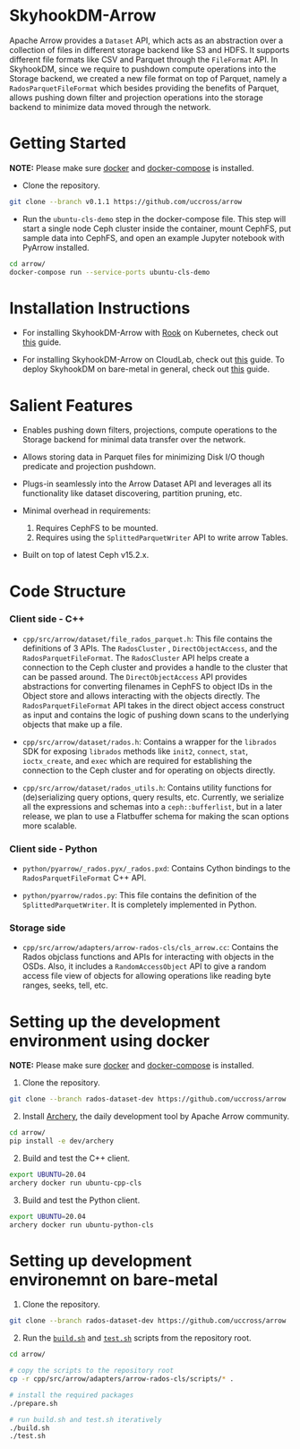 <!---
  Licensed to the Apache Software Foundation (ASF) under one
  or more contributor license agreements.  See the NOTICE file
  distributed with this work for additional information
  regarding copyright ownership.  The ASF licenses this file
  to you under the Apache License, Version 2.0 (the
  "License"); you may not use this file except in compliance
  with the License.  You may obtain a copy of the License at

    http://www.apache.org/licenses/LICENSE-2.0

  Unless required by applicable law or agreed to in writing,
  software distributed under the License is distributed on an
  "AS IS" BASIS, WITHOUT WARRANTIES OR CONDITIONS OF ANY
  KIND, either express or implied.  See the License for the
  specific language governing permissions and limitations
  under the License.
-->

# SkyhookDM-Arrow

Apache Arrow provides a `Dataset` API, which acts as an abstraction over a collection of files in different storage backend like S3 and HDFS. It supports different file formats like CSV and Parquet through the `FileFormat` API. In SkyhookDM, since we require to pushdown
compute operations into the Storage backend, we created a new file format on top of Parquet, namely a `RadosParquetFileFormat` which besides providing the benefits of Parquet, allows pushing down filter and projection operations into the storage backend to minimize data moved through the network.

# Getting Started

**NOTE:** Please make sure [docker](https://docs.docker.com/engine/install/ubuntu/) and [docker-compose](https://docs.docker.com/compose/install/) is installed.

* Clone the repository.
```bash
git clone --branch v0.1.1 https://github.com/uccross/arrow
```

* Run the `ubuntu-cls-demo` step in the docker-compose file. This step will start a single node Ceph cluster inside the container, mount CephFS, put sample data into CephFS, and open an example Jupyter notebook with PyArrow installed.
```bash
cd arrow/
docker-compose run --service-ports ubuntu-cls-demo
```

# Installation Instructions

* For installing SkyhookDM-Arrow with [Rook](https://rook.io) on Kubernetes, check out [this](https://github.com/uccross/skyhookdm-arrow-docker/blob/master/README.md#deploying-skyhookdm-arrow-on-a-rook-cluster) guide.

* For installing SkyhookDM-Arrow on CloudLab, check out [this](https://github.com/uccross/skyhookdm-workflows/tree/master/cloudlab#deploy-ceph-skyhookdm-on-cloudlab) guide. To deploy SkyhookDM on bare-metal in general, check out [this](docs/deploy.md) guide.
 
# Salient Features

* Enables pushing down filters, projections, compute operations to the Storage backend for minimal data transfer over the network.

* Allows storing data in Parquet files for minimizing Disk I/O though predicate and projection pushdown.

* Plugs-in seamlessly into the Arrow Dataset API and leverages all its functionality like dataset discovering,  partition pruning, etc.

* Minimal overhead in requirements: 
    1) Requires CephFS to be mounted. 
    2) Requires using the `SplittedParquetWriter` API to write arrow Tables.

* Built on top of latest Ceph v15.2.x.

# Code Structure

### Client side - C++

* `cpp/src/arrow/dataset/file_rados_parquet.h`: This file contains the definitions of 3 APIs. The `RadosCluster` , `DirectObjectAccess`, and the `RadosParquetFileFormat`. The `RadosCluster` API helps create a connection to the Ceph cluster and provides a handle to the cluster that can be passed around. The `DirectObjectAccess` API provides abstractions for converting filenames in CephFS to object IDs in the Object store and allows interacting with the objects directly. The `RadosParquetFileFormat` API takes in the direct object access construct as input and contains the logic of pushing down scans to the underlying objects that make up a file.

* `cpp/src/arrow/dataset/rados.h`: Contains a wrapper for the `librados` SDK for exposing `librados` methods like `init2`, `connect`, `stat`, `ioctx_create`, and `exec` which are required for establishing the connection to the Ceph cluster and for operating on objects directly. 

* `cpp/src/arrow/dataset/rados_utils.h`: Contains utility functions for (de)serializing query options, query results, etc. Currently, we serialize all the expressions and schemas into a `ceph::bufferlist`, but in a later release, we plan to use a Flatbuffer schema for making the scan options more scalable.

### Client side - Python

* `python/pyarrow/_rados.pyx/_rados.pxd`: Contains Cython bindings to the `RadosParquetFileFormat` C++ API.

* `python/pyarrow/rados.py`: This file contains the definition of the `SplittedParquetWriter`. It is completely implemented in Python.

### Storage side

* `cpp/src/arrow/adapters/arrow-rados-cls/cls_arrow.cc`: Contains the Rados objclass functions and APIs for interacting with objects in the OSDs. Also, it includes a `RandomAccessObject` API to give a random access file view of objects for allowing operations like reading byte ranges, seeks, tell, etc. 

# Setting up the development environment using docker

**NOTE:** Please make sure [docker](https://docs.docker.com/engine/install/ubuntu/) and [docker-compose](https://docs.docker.com/compose/install/) is installed.

1. Clone the repository.
```bash
git clone --branch rados-dataset-dev https://github.com/uccross/arrow
```

2. Install [Archery](https://arrow.apache.org/docs/developers/archery.html#), the daily development tool by Apache Arrow community.
```bash
cd arrow/
pip install -e dev/archery
```

2. Build and test the C++ client.
```bash
export UBUNTU=20.04
archery docker run ubuntu-cpp-cls
```

3. Build and test the Python client.
```bash
export UBUNTU=20.04
archery docker run ubuntu-python-cls
```

# Setting up development environemnt on bare-metal

1. Clone the repository.
```bash
git clone --branch rados-dataset-dev https://github.com/uccross/arrow
```

2. Run the [`build.sh`](./scripts/build.sh) and [`test.sh`](./scripts/test.sh) scripts from the repository root.
```bash
cd arrow/

# copy the scripts to the repository root
cp -r cpp/src/arrow/adapters/arrow-rados-cls/scripts/* .

# install the required packages
./prepare.sh 

# run build.sh and test.sh iteratively
./build.sh
./test.sh
```

